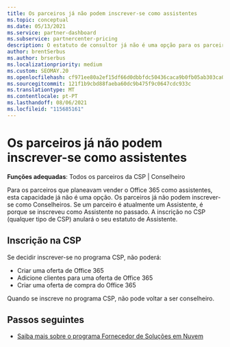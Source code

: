```yaml
---
title: Os parceiros já não podem inscrever-se como assistentes
ms.topic: conceptual
ms.date: 05/13/2021
ms.service: partner-dashboard
ms.subservice: partnercenter-pricing
description: O estatuto de consultor já não é uma opção para os parceiros da CSP.
author: brentSerbus
ms.author: brserbus
ms.localizationpriority: medium
ms.custom: SEOMAY.20
ms.openlocfilehash: cf971ee80a2ef15df66d0dbbfdc50436caca9b0fb05ab303ca0c6bbbb790b399
ms.sourcegitcommit: 121f1b9cbd88faeba60dc9b475f9c0647cdc933c
ms.translationtype: MT
ms.contentlocale: pt-PT
ms.lasthandoff: 08/06/2021
ms.locfileid: "115685161"
---
```

# <a name="partners-can-no-longer-enroll-as-advisors"></a>Os parceiros já não podem inscrever-se como assistentes 

**Funções adequadas**: Todos os parceiros da CSP | Conselheiro

Para os parceiros que planeavam vender o Office 365 como assistentes, esta capacidade já não é uma opção. Os parceiros já não podem inscrever-se como Conselheiros. Se um parceiro é atualmente um Assistente, é porque se inscreveu como Assistente no passado.
A inscrição no CSP (qualquer tipo de CSP) anulará o seu estatuto de Assistente.

## <a name="enrolling-in-csp"></a>Inscrição na CSP

Se decidir inscrever-se no programa CSP, não poderá:

- Criar uma oferta de Office 365
- Adicione clientes para uma oferta de Office 365
- Criar uma oferta de compra do Office 365

Quando se inscreve no programa CSP, não pode voltar a ser conselheiro.

## <a name="next-steps"></a>Passos seguintes

- [Saiba mais sobre o programa Fornecedor de Soluções em Nuvem](csp-overview.md)

